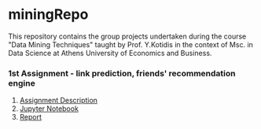 # miningRepo
This repository contains the group projects undertaken during the course "Data Mining Techniques" taught by Prof. Y.Kotidis in the context of Msc. in Data Science at Athens University of Economics and Business.

### 1st Assignment - link prediction, friends' recommendation engine
1. [Assignment Description](link_prediction/Proj1_Link_Prediction.pdf) 
2. [Jupyter Notebook](link_prediction/linkPredictionNotebook.html)
3. [Report](link_prediction/linkPrediction_Report.pdf)



